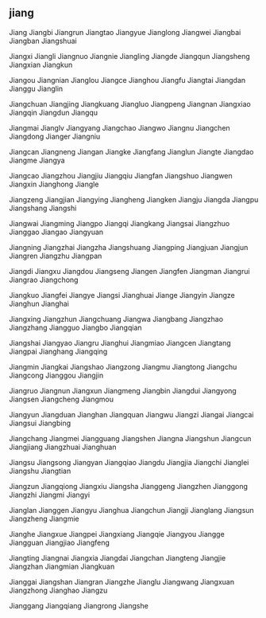 jiang
---

Jiang Jiangbi Jiangrun Jiangtao Jiangyue Jianglong Jiangwei Jiangbai Jiangban Jiangshuai

Jiangxi Jiangli Jiangnuo Jiangnie Jiangling Jiangde Jiangqun Jiangsheng Jiangxian Jiangkun

Jiangou Jiangnian Jianglou Jiangce Jianghou Jiangfu Jiangtai Jiangdan Jianggu Jianglin

Jiangchuan Jiangjing Jiangkuang Jiangluo Jiangpeng Jiangnan Jiangxiao Jiangqin Jiangdun Jiangqu

Jiangmai Jianglv Jiangyang Jiangchao Jiangwo Jiangnu Jiangchen Jiangdong Jianger Jiangniu

Jiangcan Jiangneng Jiangan Jiangke Jiangfang Jianglun Jiangte Jiangdao Jiangme Jiangya

Jiangcao Jiangzhou Jiangjiu Jiangqiu Jiangfan Jiangshuo Jiangwen Jiangxin Jianghong Jiangle

Jiangzeng Jiangjian Jiangying Jiangheng Jiangken Jiangju Jiangda Jiangpu Jiangshang Jiangshi

Jiangwai Jiangming Jiangpo Jiangqi Jiangkang Jiangsai Jiangzhuo Jianggao Jiangao Jiangyuan

Jiangning Jiangzhai Jiangzha Jiangshuang Jiangping Jiangjuan Jiangjun Jiangren Jiangzhu Jiangpan

Jiangdi Jiangxu Jiangdou Jiangseng Jiangen Jiangfen Jiangman Jiangrui Jiangrao Jiangchong

Jiangkuo Jiangfei Jiangye Jiangsi Jianghuai Jiange Jiangyin Jiangze Jianghun Jianghai

Jiangxing Jiangzhun Jiangchuang Jiangwa Jiangbang Jiangzhao Jiangzhang Jiangguo Jiangbo   Jiangqian

Jiangshai Jiangyao Jiangru Jianghui Jiangmiao Jiangcen Jiangtang Jiangpai Jianghang Jiangqing

Jiangmin Jiangkai Jiangshao Jiangzong Jiangmu Jiangtong Jiangchu Jiangcong Jianggou Jiangjin

Jiangruo Jiangnun Jiangxun Jiangmeng Jiangbin Jiangdui Jiangyong Jiangsen Jiangcheng Jiangmou

Jiangyun Jiangduan Jianghan Jiangquan Jiangwu Jiangzi Jiangai Jiangcai Jiangsui Jiangbing

Jiangchang Jiangmei Jiangguang Jiangshen Jiangna Jiangshun Jiangcun Jiangjiang Jiangzhuai Jianghuan

Jiangsu Jiangsong Jiangyan Jiangqiao Jiangdu Jiangjia Jiangchi Jianglei Jiangshu Jiangtian

Jiangzun Jiangqiong Jiangxiu Jiangsha Jianggeng Jiangzhen Jianggong Jiangzhi Jiangmi Jiangyi

Jianglan Jianggen Jiangyu Jianghua Jiangchun Jiangji Jianglang Jiangsun Jiangzheng Jiangmie

Jianghe Jiangxue Jiangpei Jiangxiang Jiangqie Jiangyou Jiangge Jiangguan Jiangjiao Jiangfeng

Jiangting Jiangnai Jiangxia Jiangdai Jiangchan Jiangteng Jiangjie Jiangzhan Jiangmian Jiangkuan

Jianggai Jiangshan Jiangran Jiangzhe Jianglu Jiangwang Jiangxuan Jiangzhong Jianghao Jiangzu

Jianggang Jiangqiang Jiangrong Jiangshe 